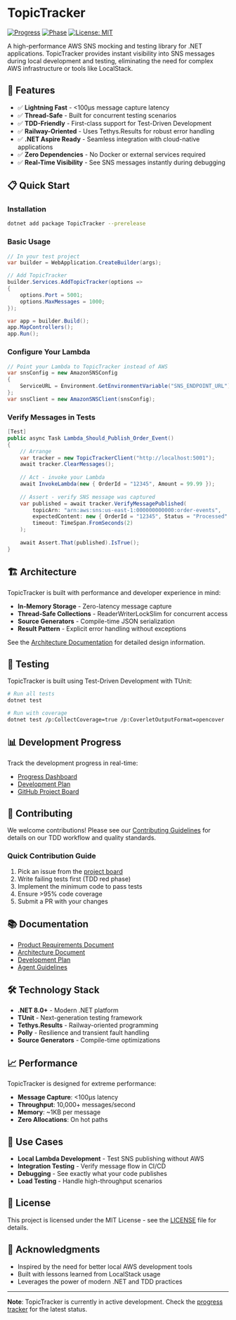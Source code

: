 # TopicTracker

[![Progress](https://img.shields.io/badge/dynamic/yaml?url=https://raw.githubusercontent.com/dwalleck/TopicTracker/main/context/TopicTracker/progress.yaml&label=Progress&query=$.metrics.completed_tasks&suffix=/${metrics.total_tasks}%20tasks)](./context/TopicTracker/PROGRESS.md)
[![Phase](https://img.shields.io/badge/dynamic/yaml?url=https://raw.githubusercontent.com/dwalleck/TopicTracker/main/context/TopicTracker/progress.yaml&label=Phase&query=$.current_status.phase_name)](./context/TopicTracker/PROGRESS.md)
[![License: MIT](https://img.shields.io/badge/License-MIT-yellow.svg)](https://opensource.org/licenses/MIT)

A high-performance AWS SNS mocking and testing library for .NET applications. TopicTracker provides instant visibility into SNS messages during local development and testing, eliminating the need for complex AWS infrastructure or tools like LocalStack.

## 🚀 Features

- ✅ **Lightning Fast** - <100μs message capture latency
- ✅ **Thread-Safe** - Built for concurrent testing scenarios
- ✅ **TDD-Friendly** - First-class support for Test-Driven Development
- ✅ **Railway-Oriented** - Uses Tethys.Results for robust error handling
- ✅ **.NET Aspire Ready** - Seamless integration with cloud-native applications
- ✅ **Zero Dependencies** - No Docker or external services required
- ✅ **Real-Time Visibility** - See SNS messages instantly during debugging

## 📋 Quick Start

### Installation

```bash
dotnet add package TopicTracker --prerelease
```

### Basic Usage

```csharp
// In your test project
var builder = WebApplication.CreateBuilder(args);

// Add TopicTracker
builder.Services.AddTopicTracker(options =>
{
    options.Port = 5001;
    options.MaxMessages = 1000;
});

var app = builder.Build();
app.MapControllers();
app.Run();
```

### Configure Your Lambda

```csharp
// Point your Lambda to TopicTracker instead of AWS
var snsConfig = new AmazonSNSConfig
{
    ServiceURL = Environment.GetEnvironmentVariable("SNS_ENDPOINT_URL") ?? "http://localhost:5001"
};
var snsClient = new AmazonSNSClient(snsConfig);
```

### Verify Messages in Tests

```csharp
[Test]
public async Task Lambda_Should_Publish_Order_Event()
{
    // Arrange
    var tracker = new TopicTrackerClient("http://localhost:5001");
    await tracker.ClearMessages();
    
    // Act - invoke your Lambda
    await InvokeLambda(new { OrderId = "12345", Amount = 99.99 });
    
    // Assert - verify SNS message was captured
    var published = await tracker.VerifyMessagePublished(
        topicArn: "arn:aws:sns:us-east-1:000000000000:order-events",
        expectedContent: new { OrderId = "12345", Status = "Processed" },
        timeout: TimeSpan.FromSeconds(2)
    );
    
    await Assert.That(published).IsTrue();
}
```

## 🏗️ Architecture

TopicTracker is built with performance and developer experience in mind:

- **In-Memory Storage** - Zero-latency message capture
- **Thread-Safe Collections** - ReaderWriterLockSlim for concurrent access
- **Source Generators** - Compile-time JSON serialization
- **Result Pattern** - Explicit error handling without exceptions

See the [Architecture Documentation](./context/TopicTracker/architecture.md) for detailed design information.

## 🧪 Testing

TopicTracker is built using Test-Driven Development with TUnit:

```bash
# Run all tests
dotnet test

# Run with coverage
dotnet test /p:CollectCoverage=true /p:CoverletOutputFormat=opencover
```

## 📊 Development Progress

Track the development progress in real-time:
- [Progress Dashboard](./context/TopicTracker/PROGRESS.md)
- [Development Plan](./context/TopicTracker/development-plan.md)
- [GitHub Project Board](https://github.com/dwalleck/TopicTracker/projects/1)

## 🤝 Contributing

We welcome contributions! Please see our [Contributing Guidelines](./AGENT-GUIDELINES.md) for details on our TDD workflow and quality standards.

### Quick Contribution Guide

1. Pick an issue from the [project board](https://github.com/dwalleck/TopicTracker/projects/1)
2. Write failing tests first (TDD red phase)
3. Implement the minimum code to pass tests
4. Ensure >95% code coverage
5. Submit a PR with your changes

## 📚 Documentation

- [Product Requirements Document](./context/TopicTracker/prd.md)
- [Architecture Document](./context/TopicTracker/architecture.md)
- [Development Plan](./context/TopicTracker/development-plan.md)
- [Agent Guidelines](./AGENT-GUIDELINES.md)

## 🛠️ Technology Stack

- **.NET 8.0+** - Modern .NET platform
- **TUnit** - Next-generation testing framework
- **Tethys.Results** - Railway-oriented programming
- **Polly** - Resilience and transient fault handling
- **Source Generators** - Compile-time optimizations

## 📈 Performance

TopicTracker is designed for extreme performance:

- **Message Capture**: <100μs latency
- **Throughput**: 10,000+ messages/second
- **Memory**: ~1KB per message
- **Zero Allocations**: On hot paths

## 🎯 Use Cases

- **Local Lambda Development** - Test SNS publishing without AWS
- **Integration Testing** - Verify message flow in CI/CD
- **Debugging** - See exactly what your code publishes
- **Load Testing** - Handle high-throughput scenarios

## 📄 License

This project is licensed under the MIT License - see the [LICENSE](LICENSE) file for details.

## 🙏 Acknowledgments

- Inspired by the need for better local AWS development tools
- Built with lessons learned from LocalStack usage
- Leverages the power of modern .NET and TDD practices

---

**Note**: TopicTracker is currently in active development. Check the [progress tracker](./context/TopicTracker/PROGRESS.md) for the latest status.